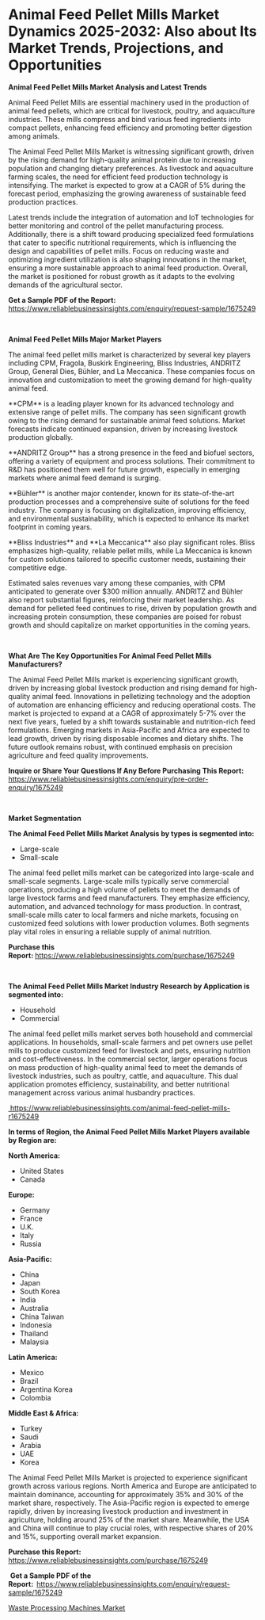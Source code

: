 <p><h1>Animal Feed Pellet Mills Market Dynamics 2025-2032: Also about Its Market Trends, Projections, and Opportunities</h1></p><p><strong>Animal Feed Pellet Mills Market Analysis and Latest Trends</strong></p>
<p><p>Animal Feed Pellet Mills are essential machinery used in the production of animal feed pellets, which are critical for livestock, poultry, and aquaculture industries. These mills compress and bind various feed ingredients into compact pellets, enhancing feed efficiency and promoting better digestion among animals.</p><p>The Animal Feed Pellet Mills Market is witnessing significant growth, driven by the rising demand for high-quality animal protein due to increasing population and changing dietary preferences. As livestock and aquaculture farming scales, the need for efficient feed production technology is intensifying. The market is expected to grow at a CAGR of 5% during the forecast period, emphasizing the growing awareness of sustainable feed production practices.</p><p>Latest trends include the integration of automation and IoT technologies for better monitoring and control of the pellet manufacturing process. Additionally, there is a shift toward producing specialized feed formulations that cater to specific nutritional requirements, which is influencing the design and capabilities of pellet mills. Focus on reducing waste and optimizing ingredient utilization is also shaping innovations in the market, ensuring a more sustainable approach to animal feed production. Overall, the market is positioned for robust growth as it adapts to the evolving demands of the agricultural sector.</p></p>
<p><strong>Get a Sample PDF of the Report:&nbsp;</strong> <a href="https://www.reliablebusinessinsights.com/enquiry/request-sample/1675249?utm_campaign=2752&utm_medium=2&utm_source=Github&utm_content=ia&utm_term=25032025&utm_id=animal-feed-pellet-mills">https://www.reliablebusinessinsights.com/enquiry/request-sample/1675249</a></p>
<p>&nbsp;</p>
<p><strong>Animal Feed Pellet Mills Major Market Players</strong></p>
<p><p>The animal feed pellet mills market is characterized by several key players including CPM, Fragola, Buskirk Engineering, Bliss Industries, ANDRITZ Group, General Dies, Bühler, and La Meccanica. These companies focus on innovation and customization to meet the growing demand for high-quality animal feed.</p><p>**CPM** is a leading player known for its advanced technology and extensive range of pellet mills. The company has seen significant growth owing to the rising demand for sustainable animal feed solutions. Market forecasts indicate continued expansion, driven by increasing livestock production globally.</p><p>**ANDRITZ Group** has a strong presence in the feed and biofuel sectors, offering a variety of equipment and process solutions. Their commitment to R&D has positioned them well for future growth, especially in emerging markets where animal feed demand is surging.</p><p>**Bühler** is another major contender, known for its state-of-the-art production processes and a comprehensive suite of solutions for the feed industry. The company is focusing on digitalization, improving efficiency, and environmental sustainability, which is expected to enhance its market footprint in coming years.</p><p>**Bliss Industries** and **La Meccanica** also play significant roles. Bliss emphasizes high-quality, reliable pellet mills, while La Meccanica is known for custom solutions tailored to specific customer needs, sustaining their competitive edge.</p><p>Estimated sales revenues vary among these companies, with CPM anticipated to generate over $300 million annually. ANDRITZ and Bühler also report substantial figures, reinforcing their market leadership. As demand for pelleted feed continues to rise, driven by population growth and increasing protein consumption, these companies are poised for robust growth and should capitalize on market opportunities in the coming years.</p></p>
<p>&nbsp;</p>
<p><strong>What Are The Key Opportunities For Animal Feed Pellet Mills Manufacturers?</strong></p>
<p><p>The Animal Feed Pellet Mills market is experiencing significant growth, driven by increasing global livestock production and rising demand for high-quality animal feed. Innovations in pelletizing technology and the adoption of automation are enhancing efficiency and reducing operational costs. The market is projected to expand at a CAGR of approximately 5-7% over the next five years, fueled by a shift towards sustainable and nutrition-rich feed formulations. Emerging markets in Asia-Pacific and Africa are expected to lead growth, driven by rising disposable incomes and dietary shifts. The future outlook remains robust, with continued emphasis on precision agriculture and feed quality improvements.</p></p>
<p><strong>Inquire or Share Your Questions If Any Before Purchasing This Report:</strong> <a href="https://www.reliablebusinessinsights.com/enquiry/pre-order-enquiry/1675249?utm_campaign=2752&utm_medium=2&utm_source=Github&utm_content=ia&utm_term=25032025&utm_id=animal-feed-pellet-mills">https://www.reliablebusinessinsights.com/enquiry/pre-order-enquiry/1675249</a></p>
<p>&nbsp;</p>
<p><strong>Market Segmentation</strong></p>
<p><strong>The Animal Feed Pellet Mills Market Analysis by types is segmented into:</strong></p>
<p><ul><li>Large-scale</li><li>Small-scale</li></ul></p>
<p><p>The animal feed pellet mills market can be categorized into large-scale and small-scale segments. Large-scale mills typically serve commercial operations, producing a high volume of pellets to meet the demands of large livestock farms and feed manufacturers. They emphasize efficiency, automation, and advanced technology for mass production. In contrast, small-scale mills cater to local farmers and niche markets, focusing on customized feed solutions with lower production volumes. Both segments play vital roles in ensuring a reliable supply of animal nutrition.</p></p>
<p><strong>Purchase this Report:&nbsp;</strong><a href="https://www.reliablebusinessinsights.com/purchase/1675249?utm_campaign=2752&utm_medium=2&utm_source=Github&utm_content=ia&utm_term=25032025&utm_id=animal-feed-pellet-mills">https://www.reliablebusinessinsights.com/purchase/1675249</a></p>
<p>&nbsp;</p>
<p><strong>The Animal Feed Pellet Mills Market Industry Research by Application is segmented into:</strong></p>
<p><ul><li>Household</li><li>Commercial</li></ul></p>
<p><p>The animal feed pellet mills market serves both household and commercial applications. In households, small-scale farmers and pet owners use pellet mills to produce customized feed for livestock and pets, ensuring nutrition and cost-effectiveness. In the commercial sector, larger operations focus on mass production of high-quality animal feed to meet the demands of livestock industries, such as poultry, cattle, and aquaculture. This dual application promotes efficiency, sustainability, and better nutritional management across various animal husbandry practices.</p></p>
<p><a href="https://www.reliablebusinessinsights.com/animal-feed-pellet-mills-r1675249?utm_campaign=2752&utm_medium=2&utm_source=Github&utm_content=ia&utm_term=25032025&utm_id=animal-feed-pellet-mills">&nbsp;https://www.reliablebusinessinsights.com/animal-feed-pellet-mills-r1675249</a></p>
<p><strong>In terms of Region, the Animal Feed Pellet Mills Market Players available by Region are:</strong></p>
<p>
    <p> <strong> North America: </strong>
        <ul>
            <li>United States</li>
            <li>Canada</li>
        </ul>
        </p> 
    <p> <strong> Europe: </strong>
        <ul>
            <li>Germany</li>
            <li>France</li>
            <li>U.K.</li>
            <li>Italy</li>
            <li>Russia</li>
        </ul>
        </p> 
    <p> <strong> Asia-Pacific: </strong>
        <ul>
            <li>China</li>
            <li>Japan</li>
            <li>South Korea</li>
            <li>India</li>
            <li>Australia</li>
            <li>China Taiwan</li>
            <li>Indonesia</li>
            <li>Thailand</li>
            <li>Malaysia</li>
        </ul>
        </p> 
    <p> <strong> Latin America: </strong>
        <ul>
            <li>Mexico</li>
            <li>Brazil</li>
            <li>Argentina Korea</li>
            <li>Colombia</li>
        </ul>
        </p> 
    <p> <strong> Middle East & Africa: </strong>
        <ul>
            <li>Turkey</li>
            <li>Saudi</li>
            <li>Arabia</li>
            <li>UAE</li>
            <li>Korea</li>
        </ul>
    </p>
    </p>
<p><p>The Animal Feed Pellet Mills Market is projected to experience significant growth across various regions. North America and Europe are anticipated to maintain dominance, accounting for approximately 35% and 30% of the market share, respectively. The Asia-Pacific region is expected to emerge rapidly, driven by increasing livestock production and investment in agriculture, holding around 25% of the market share. Meanwhile, the USA and China will continue to play crucial roles, with respective shares of 20% and 15%, supporting overall market expansion.</p></p>
<p><strong>Purchase this Report: </strong><a href="https://www.reliablebusinessinsights.com/purchase/1675249?utm_campaign=2752&utm_medium=2&utm_source=Github&utm_content=ia&utm_term=25032025&utm_id=animal-feed-pellet-mills">https://www.reliablebusinessinsights.com/purchase/1675249</a></p>
<p>&nbsp;<strong>Get a Sample PDF of the Report:&nbsp;&nbsp;</strong><a href="https://www.reliablebusinessinsights.com/enquiry/request-sample/1675249?utm_campaign=2752&utm_medium=2&utm_source=Github&utm_content=ia&utm_term=25032025&utm_id=animal-feed-pellet-mills">https://www.reliablebusinessinsights.com/enquiry/request-sample/1675249</a></p>
<p><strong></strong></p>
<p><p><a href="https://github.com/zanoligarav/Market-Research-Report-List-1/blob/main/waste-processing-machines-market.md?utm_campaign=2752&utm_medium=2&utm_source=Github&utm_content=ia&utm_term=25032025&utm_id=animal-feed-pellet-mills">Waste Processing Machines Market</a></p></p>